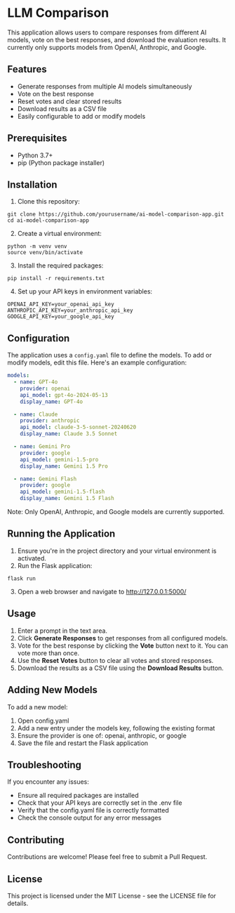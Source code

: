 # LLM Comparison 

This application allows users to compare responses from different AI models, vote on the best responses, and download the evaluation results. It currently only supports models from OpenAI, Anthropic, and Google.

## Features

- Generate responses from multiple AI models simultaneously
- Vote on the best response
- Reset votes and clear stored results
- Download results as a CSV file
- Easily configurable to add or modify models

## Prerequisites

- Python 3.7+
- pip (Python package installer)

## Installation

1. Clone this repository:
```
git clone https://github.com/yourusername/ai-model-comparison-app.git
cd ai-model-comparison-app
```
2. Create a virtual environment:
```
python -m venv venv
source venv/bin/activate  
```
3. Install the required packages:
```
pip install -r requirements.txt
```
4. Set up your API keys in environment variables:
```
OPENAI_API_KEY=your_openai_api_key
ANTHROPIC_API_KEY=your_anthropic_api_key
GOOGLE_API_KEY=your_google_api_key
```

## Configuration

The application uses a `config.yaml` file to define the models. To add or modify models, edit this file. Here's an example configuration:

```yaml
models:
  - name: GPT-4o
    provider: openai
    api_model: gpt-4o-2024-05-13
    display_name: GPT-4o

  - name: Claude
    provider: anthropic
    api_model: claude-3-5-sonnet-20240620
    display_name: Claude 3.5 Sonnet

  - name: Gemini Pro
    provider: google
    api_model: gemini-1.5-pro
    display_name: Gemini 1.5 Pro

  - name: Gemini Flash
    provider: google
    api_model: gemini-1.5-flash
    display_name: Gemini 1.5 Flash
```

Note: Only OpenAI, Anthropic, and Google models are currently supported.

## Running the Application
1. Ensure you're in the project directory and your virtual environment is activated.
2. Run the Flask application:
```
flask run 
```
3. Open a web browser and navigate to http://127.0.0.1:5000/

## Usage
1. Enter a prompt in the text area.
2. Click **Generate Responses** to get responses from all configured models.
3. Vote for the best response by clicking the **Vote** button next to it. You can vote more than once.
3. Use the **Reset Votes** button to clear all votes and stored responses.
4. Download the results as a CSV file using the **Download Results** button.

## Adding New Models
To add a new model:

1. Open config.yaml
2. Add a new entry under the models key, following the existing format
3. Ensure the provider is one of: openai, anthropic, or google
4. Save the file and restart the Flask application

## Troubleshooting
If you encounter any issues:

* Ensure all required packages are installed
* Check that your API keys are correctly set in the .env file
* Verify that the config.yaml file is correctly formatted
* Check the console output for any error messages

## Contributing
Contributions are welcome! Please feel free to submit a Pull Request.

## License
This project is licensed under the MIT License - see the LICENSE file for details.
